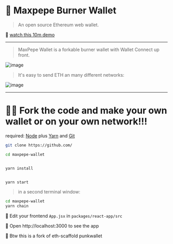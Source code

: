 # 🐸 Maxpepe Burner Wallet 

> An open source Ethereum web wallet.

🎥 [watch this 10m demo]()

---

> MaxPepe Wallet is a forkable burner wallet with Wallet Connect up front. 

![image](https://user-images.githubusercontent.com/2653167/153722202-5368187d-4189-499e-94a3-1ee41596f445.png)



> It's easy to send ETH an many different networks:

![image](https://user-images.githubusercontent.com/2653167/153722191-e0e99867-2724-489d-a2a6-d471a580cc24.png)


---

# 🏃‍♀️ Fork the code and make your own wallet or on your own network!!!

required: [Node](https://nodejs.org/dist/latest-v12.x/) plus [Yarn](https://classic.yarnpkg.com/en/docs/install/) and [Git](https://git-scm.com/downloads)


```bash
git clone https://github.com/

cd maxpepe-wallet
```

```bash

yarn install

```

```bash

yarn start

```

> in a second terminal window:

```bash
cd maxpepe-wallet
yarn chain

```

📝 Edit your frontend `App.jsx` in `packages/react-app/src`

📱 Open http://localhost:3000 to see the app

🍴 Btw this is a fork of eth-scaffold punkwallet


